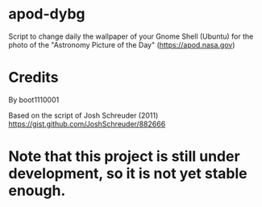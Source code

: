 # apod-dybg
Script to change daily the wallpaper of your Gnome Shell (Ubuntu) for the photo of the "Astronomy Picture of the Day" (https://apod.nasa.gov)

# Credits

By boot1110001

Based on the script of Josh Schreuder (2011) https://gist.github.com/JoshSchreuder/882666

# Note that this project is still under development, so it is not yet stable enough.
